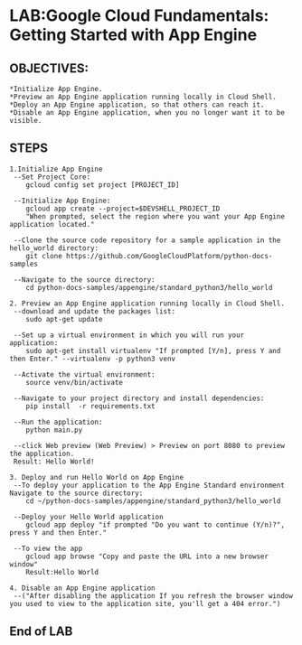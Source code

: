 # LAB:Google Cloud Fundamentals: Getting Started with App Engine

## OBJECTIVES:
	*Initialize App Engine.
	*Preview an App Engine application running locally in Cloud Shell.
	*Deploy an App Engine application, so that others can reach it.
	*Disable an App Engine application, when you no longer want it to be visible.
	
## STEPS
	1.Initialize App Engine
	 --Set Project Core:
		gcloud config set project [PROJECT_ID]
	 
	 --Initialize App Engine:
		gcloud app create --project=$DEVSHELL_PROJECT_ID
		"When prompted, select the region where you want your App Engine application located."
	 
	 --Clone the source code repository for a sample application in the hello_world directory:
		git clone https://github.com/GoogleCloudPlatform/python-docs-samples
	 
	 --Navigate to the source directory:
		cd python-docs-samples/appengine/standard_python3/hello_world
	
	2. Preview an App Engine application running locally in Cloud Shell.
	 --download and update the packages list:
		sudo apt-get update
	 
	 --Set up a virtual environment in which you will run your application:
		sudo apt-get install virtualenv "If prompted [Y/n], press Y and then Enter." --virtualenv -p python3 venv
	 
	 --Activate the virtual environment:	
		source venv/bin/activate
	 
	 --Navigate to your project directory and install dependencies:
		pip install  -r requirements.txt
	 
	 --Run the application: 
		python main.py
	 
	 --click Web preview (Web Preview) > Preview on port 8080 to preview the application.
	 Result: Hello World!
	
	3. Deploy and run Hello World on App Engine 
	 --To deploy your application to the App Engine Standard environment Navigate to the source directory:
		cd ~/python-docs-samples/appengine/standard_python3/hello_world 
	 
	 --Deploy your Hello World application
		gcloud app deploy "if prompted "Do you want to continue (Y/n)?", press Y and then Enter."
	 
	 --To view the app
		gcloud app browse "Copy and paste the URL into a new browser window"
		Result:Hello World
		
	4. Disable an App Engine application
	 --("After disabling the application If you refresh the browser window you used to view to the application site, you'll get a 404 error.")
	 
## End of LAB
	
	
	
	
	
	
	
	
	
	
	
	


	 
	 
	 
	 
	 
	 
	 
	 
	 
		
		
		
		
		













